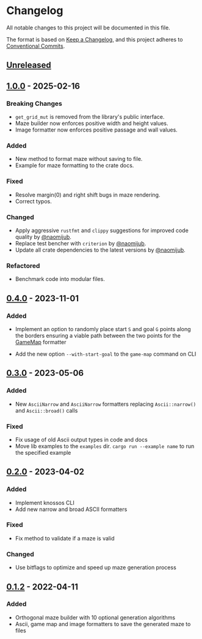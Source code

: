 # Changelog

All notable changes to this project will be documented in this file.

The format is based on [Keep a Changelog](https://keepachangelog.com/en/1.0.0/),
and this project adheres to [Conventional Commits](https://www.conventionalcommits.org/en/v1.0.0/).

## [Unreleased]

## [1.0.0] - 2025-02-16

### Breaking Changes

- `get_grid_mut` is removed from the library's public interface.
- Maze builder now enforces positive width and height values.
- Image formatter now enforces positive passage and wall values.

### Added

- New method to format maze without saving to file.
- Example for maze formatting to the crate docs.

### Fixed

- Resolve margin(0) and right shift bugs in maze rendering.
- Correct typos.

### Changed

- Apply aggressive `rustfmt` and `clippy` suggestions for improved code quality by [@naomijub](https://github.com/naomijub).
- Replace test bencher with `criterion` by [@naomijub](https://github.com/naomijub).
- Update all crate dependencies to the latest versions by [@naomijub](https://github.com/naomijub).

### Refactored

- Benchmark code into modular files.

## [0.4.0] - 2023-11-01

### Added

- Implement an option to randomly place start `S` and goal `G` points along the borders ensuring a viable path between the two points for the [GameMap](./src/maze/formatters/game_map.rs) formatter

- Add the new option `--with-start-goal` to the `game-map` command on CLI

## [0.3.0] - 2023-05-06

### Added

- New `AsciiNarrow` and `AsciiNarrow` formatters replacing `Ascii::narrow()` and `Ascii::broad()` calls

### Fixed

- Fix usage of old Ascii output types in code and docs
- Move lib examples to the `examples` dir. `cargo run --example name` to run the specified example

## [0.2.0] - 2023-04-02

### Added

- Implement knossos CLI
- Add new narrow and broad ASCII formatters

### Fixed

- Fix method to validate if a maze is valid

### Changed

- Use bitflags to optimize and speed up maze generation process

## [0.1.2] - 2022-04-11

### Added

- Orthogonal maze builder with 10 optional generation algorithms
- Ascii, game map and image formatters to save the generated maze to files

[unreleased]: https://github.com/unrenamed/knossos/compare/v1.0.0...HEAD
[1.0.0]: https://github.com/unrenamed/knossos/compare/v0.4.0...v1.0.0
[0.4.0]: https://github.com/unrenamed/knossos/compare/v0.3.0...v0.4.0
[0.3.0]: https://github.com/unrenamed/knossos/compare/v0.2.0...v0.3.0
[0.2.0]: https://github.com/unrenamed/knossos/compare/v0.1.2...v0.2.0
[0.1.2]: https://github.com/unrenamed/knossos/releases/tag/v0.1.2
